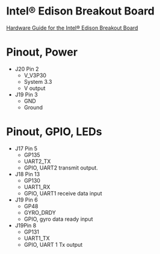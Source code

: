 # Intel® Edison Breakout Board 

[Hardware Guide for the Intel® Edison Breakout Board](http://www.intel.com/content/www/us/en/support/boards-and-kits/000005574.html)

# Pinout, Power

- J20 Pin 2
  - V_V3P30
  - System 3.3
  - V output
- J19 Pin 3
  - GND
  - Ground

# Pinout, GPIO, LEDs

- J17 Pin 5
  - GP135 
  - UART2_TX  
  - GPIO, UART2 transmit output. 
- J18 Pin 13
  - GP130
  - UART1_RX
  - GPIO, UART1 receive data input
- J19 Pin 6
  - GP48
  - GYRO_DRDY
  - GPIO, gyro data ready input
- J19Pin 8
  - GP131
  - UART1_TX
  - GPIO, UART 1 Tx output
